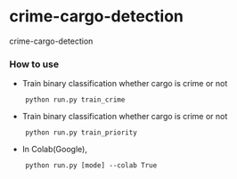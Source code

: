 # crime-cargo-detection
crime-cargo-detection

### How to use
- Train binary classification whether cargo is crime or not
``` shell script
    python run.py train_crime
```
- Train binary classification whether cargo is crime or not
``` shell script
    python run.py train_priority
```

- In Colab(Google),
``` shell script
    python run.py [mode] --colab True
```

